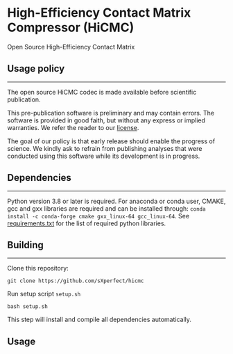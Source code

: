 # High-Efficiency Contact Matrix Compressor (HiCMC)

Open Source High-Efficiency Contact Matrix

## Usage policy
---

The open source HiCMC codec is made available before scientific publication.

This pre-publication software is preliminary and may contain errors.
The software is provided in good faith, but without any express or implied warranties.
We refer the reader to our [license](LICENSE).

The goal of our policy is that early release should enable the progress of science.
We kindly ask to refrain from publishing analyses that were conducted using this software while its development is in progress.

## Dependencies
---

Python version 3.8 or later is required.
For anaconda or conda user, CMAKE, gcc and gxx libraries are required and can be installed through: `conda install -c conda-forge cmake gxx_linux-64 gcc_linux-64`.
See [requirements.txt](requirements.txt) for the list of required python libraries.

## Building
---

Clone this repository:

    git clone https://github.com/sXperfect/hicmc

Run setup script `setup.sh`

    bash setup.sh

This step will install and compile all dependencies automatically.

## Usage

